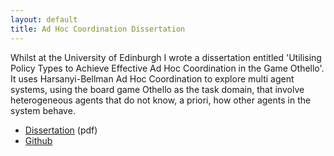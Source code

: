 ```yaml
---
layout: default
title: Ad Hoc Coordination Dissertation
---
```


Whilst at the University of Edinburgh I wrote a dissertation entitled 'Utilising Policy Types to Achieve Effective Ad Hoc Coordination in the Game Othello'. It uses Harsanyi-Bellman Ad Hoc Coordination to explore multi agent systems, using the board game Othello as the task domain, that involve heterogeneous agents that do not know, a priori, how other agents in the system behave. 

* [Dissertation](assets/adhoc_coord.pdf) (pdf)
* [Github](https://github.com/Stevinson/HBAdissertation)

